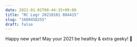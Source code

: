 ```yaml
---
date: 2021-01-01T08:44:15+09:00
title: "RC Logr 20210101 084415"
slug: "1609458255"
draft: false
---
```


Happy new year! May your 2021 be healthy & extra geeky! 🤖
